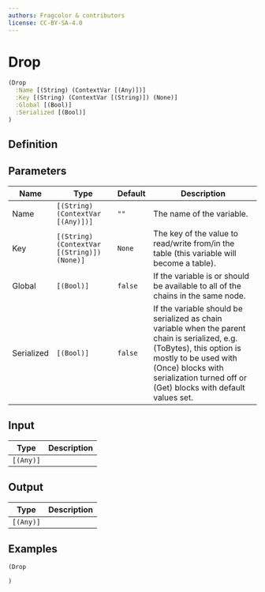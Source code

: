 ```yaml
---
authors: Fragcolor & contributors
license: CC-BY-SA-4.0
---
```



# Drop

```clojure
(Drop
  :Name [(String) (ContextVar [(Any)])]
  :Key [(String) (ContextVar [(String)]) (None)]
  :Global [(Bool)]
  :Serialized [(Bool)]
)
```


## Definition




## Parameters

| Name | Type | Default | Description |
|------|------|---------|-------------|
| Name | `[(String) (ContextVar [(Any)])]` | `""` | The name of the variable. |
| Key | `[(String) (ContextVar [(String)]) (None)]` | `None` | The key of the value to read/write from/in the table (this variable will become a table). |
| Global | `[(Bool)]` | `false` | If the variable is or should be available to all of the chains in the same node. |
| Serialized | `[(Bool)]` | `false` | If the variable should be serialized as chain variable when the parent chain is serialized, e.g. (ToBytes), this option is mostly to be used with (Once) blocks with serialization turned off or (Get) blocks with default values set. |


## Input

| Type | Description |
|------|-------------|
| `[(Any)]` |  |


## Output

| Type | Description |
|------|-------------|
| `[(Any)]` |  |


## Examples

```clojure
(Drop

)
```
